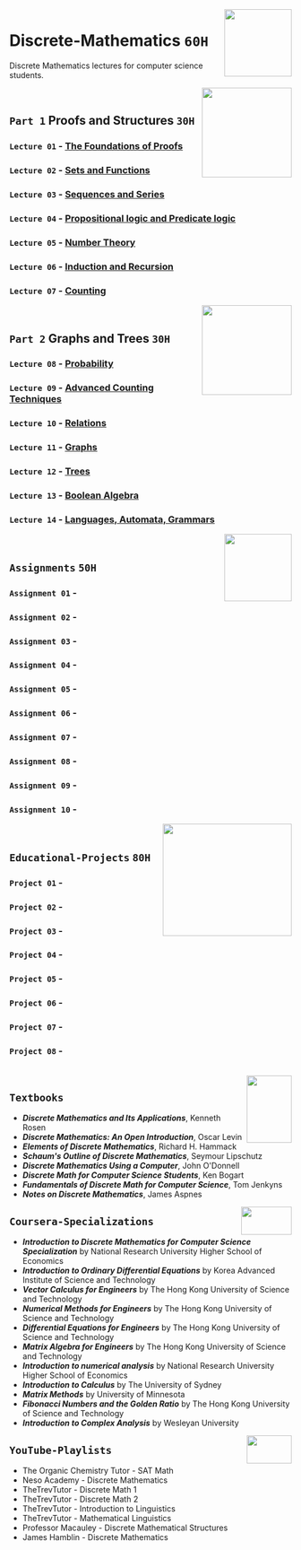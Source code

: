 <img align="right" width="120" height="120" src="https://github.com/cs-MohamedAyman/Computer-Science-Textbooks/blob/master/logos/discrete-mathematics.jpg">

# Discrete-Mathematics `60H`
Discrete Mathematics lectures for computer science students.

<img align="right" width="160" height="160" src="https://github.com/cs-MohamedAyman/Computer-Science-Textbooks/blob/master/logos/practice1.jpg">
<br>

## `Part 1` Proofs and Structures `30H`

### `Lecture 01` - [The Foundations of Proofs]()
### `Lecture 02` - [Sets and Functions]()
### `Lecture 03` - [Sequences and Series]()
### `Lecture 04` - [Propositional logic and Predicate logic]()
### `Lecture 05` - [Number Theory]()
### `Lecture 06` - [Induction and Recursion]()
### `Lecture 07` - [Counting]()

<img align="right" width="160" height="160" src="https://github.com/cs-MohamedAyman/Computer-Science-Textbooks/blob/master/logos/practice1.jpg">
<br>

## `Part 2` Graphs and Trees `30H`

### `Lecture 08` - [Probability]()
### `Lecture 09` - [Advanced Counting Techniques]()
### `Lecture 10` - [Relations]()
### `Lecture 11` - [Graphs]()
### `Lecture 12` - [Trees]()
### `Lecture 13` - [Boolean Algebra]()
### `Lecture 14` - [Languages, Automata, Grammars]()

<img align="right" width="120" height="120" src="https://github.com/cs-MohamedAyman/Computer-Science-Textbooks/blob/master/logos/practice2.jpg">
<br>

## `Assignments` `50H`

### `Assignment 01` - 
### `Assignment 02` - 
### `Assignment 03` - 
### `Assignment 04` - 
### `Assignment 05` - 
### `Assignment 06` - 
### `Assignment 07` - 
### `Assignment 08` - 
### `Assignment 09` - 
### `Assignment 10` - 

<img align="right" width="230" height="200" src="https://github.com/cs-MohamedAyman/Computer-Science-Textbooks/blob/master/logos/educational-projects.jpg">
<br>

## `Educational-Projects` `80H`

### `Project 01` -
### `Project 02` -
### `Project 03` -
### `Project 04` -
### `Project 05` -
### `Project 06` -
### `Project 07` -
### `Project 08` -

<br>
<img align="right" width="80" height="120" src="https://github.com/cs-MohamedAyman/Computer-Science-Textbooks/blob/master/logos/textbooks.jpg">

## `Textbooks`

* ***Discrete Mathematics and Its Applications***, Kenneth Rosen
* ***Discrete Mathematics: An Open Introduction***, Oscar Levin
* ***Elements of Discrete Mathematics***, Richard H. Hammack
* ***Schaum's Outline of Discrete Mathematics***, Seymour Lipschutz
* ***Discrete Mathematics Using a Computer***, John O'Donnell
* ***Discrete Math for Computer Science Students***, Ken Bogart
* ***Fundamentals of Discrete Math for Computer Science***, Tom Jenkyns
* ***Notes on Discrete Mathematics***, James Aspnes

<img align="right" width="90" height="50" src="https://github.com/cs-MohamedAyman/Coursera-Specializations/blob/master/organizations-logos/coursera.jpg">

## `Coursera-Specializations`

* ***Introduction to Discrete Mathematics for Computer Science Specialization*** by National Research University Higher School of Economics
* ***Introduction to Ordinary Differential Equations*** by Korea Advanced Institute of Science and Technology
* ***Vector Calculus for Engineers*** by The Hong Kong University of Science and Technology
* ***Numerical Methods for Engineers*** by The Hong Kong University of Science and Technology
* ***Differential Equations for Engineers*** by The Hong Kong University of Science and Technology
* ***Matrix Algebra for Engineers*** by The Hong Kong University of Science and Technology
* ***Introduction to numerical analysis*** by National Research University Higher School of Economics
* ***Introduction to Calculus*** by The University of Sydney
* ***Matrix Methods*** by University of Minnesota
* ***Fibonacci Numbers and the Golden Ratio*** by The Hong Kong University of Science and Technology
* ***Introduction to Complex Analysis*** by Wesleyan University

<img align="right" width="80" height="50" src="https://github.com/cs-MohamedAyman/YouTube-Playlists/blob/master/organizations-logos/youtube.jpg">

## `YouTube-Playlists`

* The Organic Chemistry Tutor - SAT Math
* Neso Academy - Discrete Mathematics
* TheTrevTutor - Discrete Math 1
* TheTrevTutor - Discrete Math 2
* TheTrevTutor - Introduction to Linguistics
* TheTrevTutor - Mathematical Linguistics
* Professor Macauley - Discrete Mathematical Structures
* James Hamblin - Discrete Mathematics
